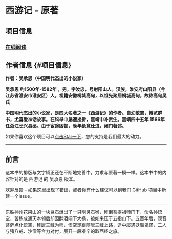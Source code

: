 # 西游记 - 原著

## 项目信息

### [在线阅读](https://www.gitbook.com/book/bookmachine/journey-to-the-west/details)

## 作者信息 {#项目信息}

**作者：吴承恩（中国明代杰出的小说家）**

**吴承恩 约1500年-1582年 ，男，字汝忠，号射阳山人。汉族，淮安府山阳县（今江苏省淮安市淮安区）人。祖籍安徽桐城高甸，以祖先聚居桐城高甸，故称高甸吴氏**

**中国明代杰出的小说家，是四大名著之一《西游记》的作者。自幼敏慧，博览群书，尤喜爱神话故事。在科举中屡遭挫折，嘉靖中补贡生。嘉靖四十五年 1566年 任浙江长兴县丞。由于宦途困顿，晚年绝意仕进，闭门著述。**

如果你喜欢这个项目可以[点击Star一下](https://www.gitbook.com/book/bookmachine/journey-to-the-west/details)，您的支持是我们最大的动力。

---

## 前言

这本书的排版与文字矫正还在不断地完善中，力求与原著一模一样。这本书中的内容针对的是 西游记 的 吴承恩 版本。

欢迎反馈 – 如果这里出现了错误，或者你有什么建议可以到我们 GitHub 项目中新建一个issue。

---

东胜神州花果山的一块巨石爆出了一只明灵石猴，拜倒菩提祖师门下，命名孙悟空，苦练成通天本领后却因醉酒闯下大祸，被如来压于五指山下。五百年后，观音菩萨点化悟空，拜唐三藏为师，悟空遂跟随唐三藏上路，途中屡遇妖魔鬼怪，二人与猪八戒、沙僧等合力对付，展开一段艰辛的取西经之旅。



